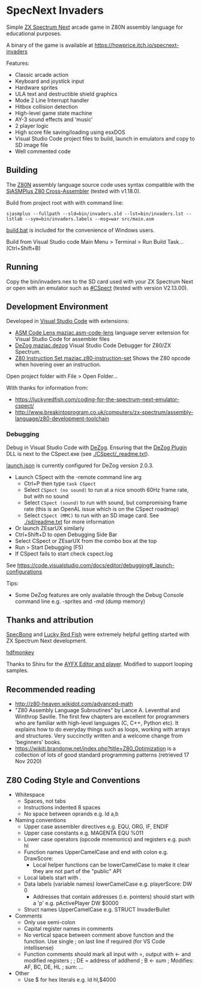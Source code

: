 # SpecNext Invaders
Simple [ZX Spectrum Next](https://www.specnext.com/) arcade game in Z80N assembly language for educational purposes.

A binary of the game is available at https://howprice.itch.io/specnext-invaders

Features:
- Classic arcade action
- Keyboard and joystick input
- Hardware sprites
- ULA text and destructible shield graphics
- Mode 2 Line Interrupt handler
- Hitbox collision detection
- High-level game state machine
- AY-3 sound effects and 'music'
- 2 player logic
- High score file saving/loading using esxDOS
- Visual Studio Code project files to build, launch in emulators and copy to SD image file
- Well commented code

## Building

The [Z80N](https://wiki.specnext.dev/Extended_Z80_instruction_set) assembly language source code uses syntax compatible with the [SjASMPlus Z80 Cross-Assembler](https://github.com/z00m128/sjasmplus) (tested with v1.18.0).

Build from project root with with command line:

```
sjasmplus --fullpath --sld=bin/invaders.sld --lst=bin/invaders.lst --lstlab --sym=bin/invaders.labels --msg=war src/main.asm
```

[build.bat](./build.bat) is included for the convenience of Windows users.

Build from Visual Studio code Main Menu > Terminal > Run Build Task... (Ctrl+Shift+B)

## Running

Copy the bin/invaders.nex to the SD card used with your ZX Spectrum Next or open with an emulator such as [#CSpect](http://www.cspect.org) (tested with version V2.13.00).

## Development Environment

Developed in [Visual Studio Code](https://code.visualstudio.com/) with extensions:
- [ASM Code Lens maziac.asm-code-lens](https://github.com/maziac/asm-code-lens) language server extension for Visual Studio Code for assembler files
- [DeZog maziac.dezog](https://github.com/maziac/DeZog) Visual Studio Code Debugger for Z80/ZX Spectrum.
- [Z80 Instruction Set maziac.z80-instruction-set](https://github.com/maziac/z80-instruction-set) Shows the Z80 opcode when hovering over an instruction.

Open project folder with  File > Open Folder...

With thanks for information from:
- https://luckyredfish.com/coding-for-the-spectrum-next-emulator-cspect/
- http://www.breakintoprogram.co.uk/computers/zx-spectrum/assembly-language/z80-development-toolchain

### Debugging

Debug in Visual Studio Code with [DeZog](https://github.com/maziac/DeZog). Ensuring that the [DeZog Plugin](https://github.com/maziac/DeZogPlugin) DLL is next to the CSpect.exe (see [./CSpect/_readme.txt](./CSpect/_readme.txt)). 

[launch.json](./.vscode/launch.json) is currently configured for DeZog version 2.0.3.

- Launch CSpect with the -remote command line arg
  - Ctrl+P then type `task CSpect`
  - Select `CSpect (no sound)` to run at a nice smooth 60Hz frame rate, but with no sound
  - Select `CSpect (sound)` to run with sound, but compromising frame rate (this is an OpenAL issue which is on the CSpect roadmap)
  - Select `CSpect (MMC)` to run with an SD image card. See [./sd/readme.txt](./sd/readme.txt) for more information
- Or launch ZEsarUX similarly
- Ctrl+Shift+D to open Debugging Side Bar
- Select CSpect or ZEsarUX from the combo box at the top
- Run > Start Debugging (F5)
- If CSpect fails to start check cspect.log

See https://code.visualstudio.com/docs/editor/debugging#_launch-configurations

Tips:
- Some DeZog features are only available through the Debug Console command line e.g. -sprites and -md (dump memory)

## Thanks and attribution

[SpecBong](https://github.com/ped7g/SpecBong) and [Lucky Red Fish](https://luckyredfish.com/patricias-spectrum-next-links/) were extremely helpful getting started with ZX Spectrum Next development.

[hdfmonkey](https://github.com/gasman/hdfmonkey)

Thanks to Shiru for the [AYFX Editor and player](https://shiru.untergrund.net/software.shtml#old). Modified to support looping samples.

## Recommended reading
- http://z80-heaven.wikidot.com/advanced-math
- "Z80 Assembly Language Subroutines" by Lance A. Leventhal and Winthrop Saville. The first few chapters are excellent for programmers who are familiar with high-level languages (C, C++, Python etc). It explains how to do everyday things such as loops, working with arrays and structures. Very succinctly written and a welcome change from 'beginners' books.
- https://wikiti.brandonw.net/index.php?title=Z80_Optimization is a collection of lots of good standard programming patterns (retrieved 17 Nov 2020)

## Z80 Coding Style and Conventions

- Whitespace
  - Spaces, not tabs
  - Instructions indented 8 spaces
  - No space between oprands e.g. ld a,b
- Naming conventions
  - Upper case assembler directives e.g. EQU, ORG, IF, ENDIF
  - Upper case constants e.g. MAGENTA EQU %011
  - Lower case operators (opcode mnemonics) and registers e.g. push hl
  - Function names UpperCamelCase and end with colon e.g. DrawScore:
    - Local helper functions can be lowerCamelCase to make it clear they are not part of the "public" API
  - Local labels start with .
  - Data labels (variable names) lowerCamelCase e.g. playerScore: DW 0
    - Addresses that contain addresses (i.e. pointers) should start with a 'p' e.g. pActivePlayer DW $0000
  - Struct names UpperCamelCase e.g. STRUCT InvaderBullet
- Comments
  - Only use semi-colon
  - Capital register names in comments
  - No vertical space between comment above function and the function. Use single ; on last line if required (for VS Code intellisense)
  - Function comments should mark all input with =, output with <- and modified registers
    ;
    ; DE = address of addhend
    ; B <- sum
    ; Modifies: AF, BC, DE, HL
    ;
    sum:
        ...
- Other
  - Use $ for hex literals e.g. ld hl,$4000
